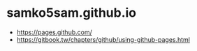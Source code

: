 # samko5sam.github.io

* https://pages.github.com/
* https://gitbook.tw/chapters/github/using-github-pages.html
